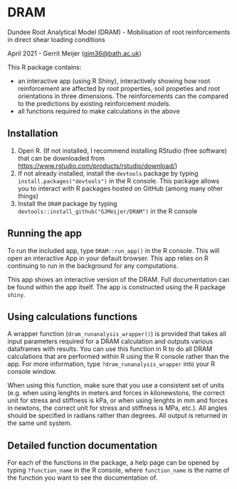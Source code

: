 # DRAM

Dundee Root Analytical Model (DRAM) - Mobilisation of root reinforcements in direct shear loading conditions

April 2021 - Gerrit Meijer (<gjm36@bath.ac.uk>)

This R package contains:

- an interactive app (using R Shiny), interactively showing how root reinforcement are affected by root properties, soil propeties and root orientations in three dimensions. 
The reinforcements can the compared to the predictions by existing reinforcement models.
- all functions required to make calculations in the above


## Installation

1. Open R. (If not installed, I recommend installing RStudio (free software) that can be downloaded from https://www.rstudio.com/products/rstudio/download/)
2. If not already installed, install the `devtools` package by typing `install.packages("devtools")` in the R console. This package allows you to interact with R packages hosted on GitHub (among many other things)
3. Install the `DRAM` package by typing `devtools::install_github("GJMeijer/DRAM")` in the R console


## Running the app

To run the included app, type `DRAM::run_app()` in the R console. This will open an interactive App in your default browser. This app relies on R continuing to run in the background for any computations.

This app shows an interactive version of the DRAM. Full documentation can be found within the app itself. The app is constructed using the R package `shiny`.


## Using calculations functions

A wrapper function (`dram_runanalysis_wrapper()`) is provided that takes all input parameters required for a DRAM calculation and outputs various dataframes with results. You can use this function in R to do all DRAM calculations that are performed within R using the R console rather than the app. For more information, type 
`?dram_runanalysis_wrapper` into your R console window.

When using this function, make sure that you use a consistent set of units (e.g. when using lenghts in meters and forces in kilonewstons, the correct unit for stress and stiffness is kPa, or when using lenghts in mm and forces in newtons, the correct unit for stress and stiffness is MPa, etc.). All angles should be specified in radians rather than degrees. All output is returned in the same unit system.


## Detailed function documentation

For each of the functions in the package, a help page can be opened by typing `?function_name` in the R console, where `function_name` is the name of the function you want to see the documentation of.



